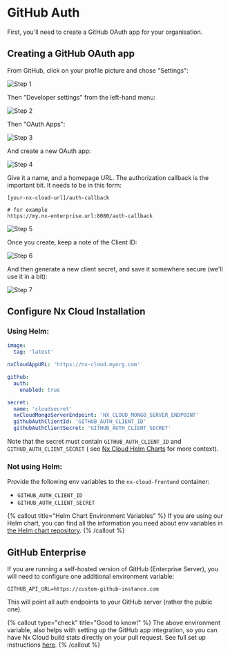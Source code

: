 # GitHub Auth

First, you'll need to create a GitHub OAuth app for your organisation.

## Creating a GitHub OAuth app

From GitHub, click on your profile picture and chose "Settings":

![Step 1](/nx-cloud/private/images/github_auth_step_1.png)

Then "Developer settings" from the left-hand menu:

![Step 2](/nx-cloud/private/images/github_auth_step_2.png)

Then "OAuth Apps":

![Step 3](/nx-cloud/private/images/github_auth_step_3.png)

And create a new OAuth app:

![Step 4](/nx-cloud/private/images/github_auth_step_4.png)

Give it a name, and a homepage URL. The authorization callback is the important bit. It needs to be in this form:

```
[your-nx-cloud-url]/auth-callback

# for example
https://my.nx-enterprise.url:8080/auth-callback
```

![Step 5](/nx-cloud/private/images/github_auth_step_5.png)

Once you create, keep a note of the Client ID:

![Step 6](/nx-cloud/private/images/github_auth_step_6.png)

And then generate a new client secret, and save it somewhere secure (we'll use it in a bit):

![Step 7](/nx-cloud/private/images/github_auth_step_7.png)

## Configure Nx Cloud Installation

### Using Helm:

```yaml
image:
  tag: 'latest'

nxCloudAppURL: 'https://nx-cloud.myorg.com'

github:
  auth:
    enabled: true

secret:
  name: 'cloudsecret'
  nxCloudMongoServerEndpoint: 'NX_CLOUD_MONGO_SERVER_ENDPOINT'
  githubAuthClientId: 'GITHUB_AUTH_CLIENT_ID'
  githubAuthClientSecret: 'GITHUB_AUTH_CLIENT_SECRET'
```

Note that the secret must contain `GITHUB_AUTH_CLIENT_ID` and `GITHUB_AUTH_CLIENT_SECRET` (
see [Nx Cloud Helm Charts](https://github.com/nrwl/nx-cloud-helm) for more context).

### Not using Helm:

Provide the following env variables to the `nx-cloud-frontend` container:

- `GITHUB_AUTH_CLIENT_ID`
- `GITHUB_AUTH_CLIENT_SECRET`

{% callout title="Helm Chart Environment Variables" %}
If you are using our Helm chart, you can find all the information you need about env variables in [the Helm chart repository](https://github.com/nrwl/nx-cloud-helm/blob/main/AUTH-GUIDE.md).
{% /callout %}

## GitHub Enterprise

If you are running a self-hosted version of GitHub (Enterprise Server), you will need to configure one additional
environment variable:

`GITHUB_API_URL=https://custom-github-instance.com`

This will point all auth endpoints to your GitHub server (rather the public one).

{% callout type="check" title="Good to know!" %}
The above environment variable, also helps with setting up the GitHub app integration, so you can have Nx Cloud build
stats directly on your pull request. See full set up instructions [here](/nx-cloud/recipes/source-control-integration/github).
{% /callout %}
